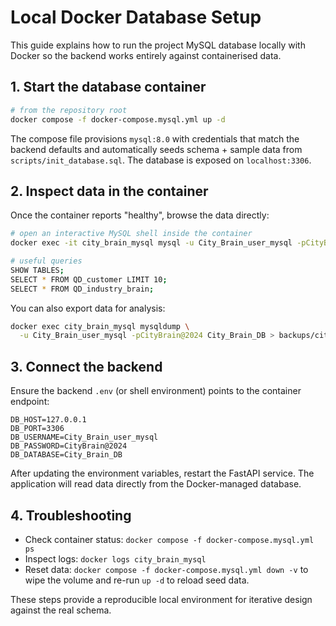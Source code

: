 # Local Docker Database Setup

This guide explains how to run the project MySQL database locally with Docker so the backend works entirely against containerised data.

## 1. Start the database container

```bash
# from the repository root
docker compose -f docker-compose.mysql.yml up -d
```

The compose file provisions `mysql:8.0` with credentials that match the backend defaults and automatically seeds schema + sample data from `scripts/init_database.sql`. The database is exposed on `localhost:3306`.

## 2. Inspect data in the container

Once the container reports "healthy", browse the data directly:

```bash
# open an interactive MySQL shell inside the container
docker exec -it city_brain_mysql mysql -u City_Brain_user_mysql -pCityBrain@2024 City_Brain_DB

# useful queries
SHOW TABLES;
SELECT * FROM QD_customer LIMIT 10;
SELECT * FROM QD_industry_brain;
```

You can also export data for analysis:

```bash
docker exec city_brain_mysql mysqldump \
  -u City_Brain_user_mysql -pCityBrain@2024 City_Brain_DB > backups/city_brain_dump.sql
```

## 3. Connect the backend

Ensure the backend `.env` (or shell environment) points to the container endpoint:

```env
DB_HOST=127.0.0.1
DB_PORT=3306
DB_USERNAME=City_Brain_user_mysql
DB_PASSWORD=CityBrain@2024
DB_DATABASE=City_Brain_DB
```

After updating the environment variables, restart the FastAPI service. The application will read data directly from the Docker-managed database.

## 4. Troubleshooting

- Check container status: `docker compose -f docker-compose.mysql.yml ps`
- Inspect logs: `docker logs city_brain_mysql`
- Reset data: `docker compose -f docker-compose.mysql.yml down -v` to wipe the volume and re-run `up -d` to reload seed data.

These steps provide a reproducible local environment for iterative design against the real schema.
